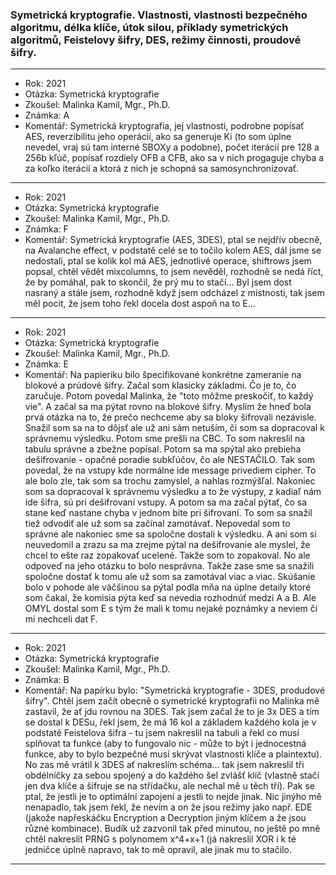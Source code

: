 ### Symetrická kryptografie. Vlastnosti, vlastnosti bezpečného algoritmu, délka klíče, útok silou, příklady symetrických algoritmů, Feistelovy šifry, DES, režimy činnosti, proudové šifry.

----------------------------------------

- Rok: 2021
- Otázka: Symetrická kryptografie
- Zkoušel: Malinka Kamil, Mgr., Ph.D.
- Známka: A
- Komentář: Symetrická kryptografia, jej vlastnosti, podrobne popísať AES, reverzibilitu jeho operácií, ako sa generuje Ki (to som úplne nevedel, vraj sú tam interné SBOXy a podobne), počet iterácií pre 128 a 256b kľúč, popísať rozdiely OFB a CFB, ako sa v nich progaguje chyba a za koľko iterácií a ktorá z nich je schopná sa samosynchronizovať.

----------------------------------------

- Rok: 2021
- Otázka: Symetrická kryptografie
- Zkoušel: Malinka Kamil, Mgr., Ph.D.
- Známka: F
- Komentář: Symetrická kryptografie (AES, 3DES), ptal se nejdřív obecně, na Avalanche effect, v podstatě celé se to točilo kolem AES, dál jsme se nedostali, ptal se kolik kol má AES, jednotlivé operace, shiftrows jsem popsal, chtěl vědět mixcolumns, to jsem nevěděl, rozhodně se nedá říct, že by pomáhal, pak to skončil, že prý mu to stačí... Byl jsem dost nasraný a stále jsem, rozhodně když jsem odcházel z místnosti, tak jsem měl pocit, že jsem toho řekl docela dost aspoň na to E...

----------------------------------------

- Rok: 2021
- Otázka: Symetrická kryptografie
- Zkoušel: Malinka Kamil, Mgr., Ph.D.
- Známka: E
- Komentář: Na papieriku bilo špecifikované konkrétne zameranie na blokové a prúdové šifry. Začal som klasicky základmi. Čo je to, čo zaručuje. Potom povedal Malinka, že "toto môžme preskočiť, to každý vie". A začal sa ma pýtat rovno na blokové šifry. Myslím že hneď bola prvá otázka na to, že prečo nechceme aby sa bloky šifrovali nezávisle. Snažil som sa na to dôjsť ale už ani sám netuším, či som sa dopracoval k správnemu výsledku. Potom sme prešli na CBC. To som nakreslil na tabulu správne a zbežne popísal. Potom sa ma spýtal ako prebieha dešifrovanie - opačné poradie subkľúčov, čo ale NESTAČILO. Tak som povedal, že na vstupy kde normálne ide message privediem cipher. To ale bolo zle, tak som sa trochu zamyslel, a nahlas rozmýšľal. Nakoniec som sa dopracoval k správnemu výsledku a to že výstupy, z kadiaľ nám ide šifra, sú pri dešifrovaní vstupy. A potom sa ma začal pýtať, čo sa stane keď nastane chyba v jednom bite pri šifrovaní. To som sa snažil tiež odvodiť ale už som sa začínal zamotávať. Nepovedal som to správne ale nakoniec sme sa spoločne dostali k výsledku. A ani som si neuvedomil a zrazu sa ma zrejme pýtal na dešifrovanie ale myslel, že chcel to ešte raz zopakovať ucelené. Takže som to zopakoval. No ale odpoveď na jeho otázku to bolo nesprávna. Takže zase sme sa snažili spoločne dostať k tomu ale už som sa zamotával viac a viac. Skúšanie bolo v pohode ale väčšinou sa pýtal podla mňa na úplne detaily ktoré som čakal, že komisia pýta keď sa nevedia rozhodnúť medzi A a B. Ale OMYL dostal som E s tým že mali k tomu nejaké poznámky a neviem či mi nechceli dat F.

----------------------------------------

- Rok: 2021
- Otázka: Symetrická kryptografie
- Zkoušel: Malinka Kamil, Mgr., Ph.D.
- Známka: B
- Komentář: Na papírku bylo: "Symetrická kryptografie - 3DES, produdové šifry". Chtěl jsem začít obecně o symetrické kryptografii no Malinka mě zastavil, že ať jdu rovnou na 3DES. Tak jsem začal že to je 3x DES a tím se dostal k DESu, řekl jsem, že má 16 kol a základem každého kola je v podstatě Feistelova šifra - tu jsem nakreslil na tabuli a řekl co musí splňovat ta funkce (aby to fungovalo nic - může to být i jednocestná funkce, aby to bylo bezpečné musí skrývat vlastnosti klíče a plaintextu). No zas mě vrátil k 3DES ať nakreslím schéma... tak jsem nakreslil tři obdélníčky za sebou spojený a do každého šel zvlášť klíč (vlastně stačí jen dva klíče a šifruje se na střídačku, ale nechal mě u těch tří). Pak se ptal, že jestli je to optimální zapojení a jestli to nejde jinak. Nic jinýho mě nenapadlo, tak jsem řekl, že nevím a on že jsou režimy jako např. EDE (jakože napřeskáčku Encryption a Decryption jiným klíčem a že jsou různé kombinace). Budík už zazvonil tak před minutou, no ještě po mně chtěl nakreslit PRNG s polynomem x^4+x+1 (já nakreslil XOR i k té jedničce úplně napravo, tak to mě opravil, ale jinak mu to stačilo.

----------------------------------------
